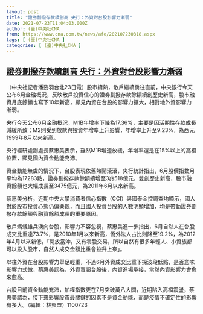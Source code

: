 ```yaml
---
layout: post
title: "證券劃撥存款續創高 央行：外資對台股影響力漸弱"
date: 2021-07-23T11:04:03.000Z
author: (臺)中央社CNA
from: https://www.cna.com.tw/news/afe/202107230318.aspx
tags: [ (臺)中央社CNA ]
categories: [ (臺)中央社CNA ]
---
```

<!--1627038243000-->
[證券劃撥存款續創高 央行：外資對台股影響力漸弱](https://www.cna.com.tw/news/afe/202107230318.aspx)
------

<div>
<div></div><div class="paragraph"><p>（中央社記者潘姿羽台北23日電）股市續熱，散戶繼續勇往直前，中央銀行今天公布6月金融概況，反映散戶投資信心的證券劃撥存款餘額續創歷史新高，股市融資月底餘額也寫下10年新高，顯見內資在台股的影響力擴大，相對地外資影響力漸弱。</p><p>央行今天公布6月金融概況，M1B年增率下降為17.36%，主要是因活期性存款成長減緩所致；M2則受到放款與投資年增率上升影響，年增率上升至9.23%，為西元1999年8月以來新高。</p><p>央行經研處副處長蔡惠美表示，雖然M1B增速放緩，年增率還是在15%以上的高檔位置，顯見國內資金動能充沛。</p><p>資金動能無虞的情況下，台股表現依舊熱鬧滾滾，央行統計指出，6月股價指數月平均為17283點，證券劃撥存款餘額續增至3兆518億元，雙創歷史新高，股市融資餘額也大幅成長至3475億元，為2011年6月以來新高。</p><p>蔡惠美分析，近期中央大學消費者信心指數（CCI）與國泰金控調查均顯示，國人對於股市投資心態仍偏樂觀，而且國人投資台股的人數明顯增加，均是帶動證券劃撥存款餘額與融資餘額成長的重要原因。</p><p>散戶螞蟻雄兵湧向台股，影響力不容忽視，蔡惠美進一步指出，6月自然人在台股成交比重達73.7%，是2010年1月以來新高，僑外法人占比則降至19.2%，為2012年4月以來新低，「開放當沖，又有零股交易，所以自然有很多年輕人、小資族都可以投入股市，自然人成交金額比重會拉升上來」。</p><p>以往外資在台股影響力舉足輕重，不過6月外資成交比重下探波段低點，是否意味影響力式微，蔡惠美認為，外資賣超台股後，內資進場承接，當然內資影響力會愈來愈高。</p><p>台股目前資金動能充沛，加權指數更在7月突破萬八大關，近期陷入高檔震盪，蔡惠美認為，接下來影響股市最關鍵的因素不是資金動能，而是疫情不確定性的影響有多大。（編輯：林興盟）1100723</p></div>
</div>
